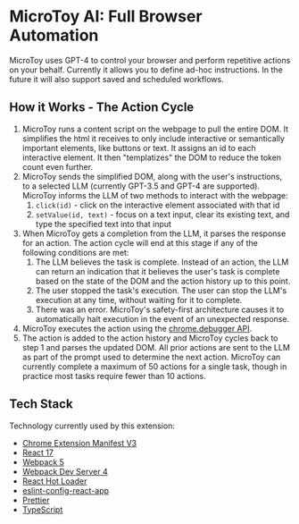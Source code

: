 # MicroToy AI: Full Browser Automation

MicroToy uses GPT-4 to control your browser and perform repetitive actions on your behalf. Currently it allows you to define ad-hoc instructions. In the future it will also support saved and scheduled workflows.

## How it Works - The Action Cycle

1. MicroToy runs a content script on the webpage to pull the entire DOM. It simplifies the html it receives to only include interactive or semantically important elements, like buttons or text. It assigns an id to each interactive element. It then "templatizes" the DOM to reduce the token count even further.
2. MicroToy sends the simplified DOM, along with the user's instructions, to a selected LLM (currently GPT-3.5 and GPT-4 are supported). MicroToy informs the LLM of two methods to interact with the webpage:
   1. `click(id)` - click on the interactive element associated with that id
   2. `setValue(id, text)` - focus on a text input, clear its existing text, and type the specified text into that input
3. When MicroToy gets a completion from the LLM, it parses the response for an action. The action cycle will end at this stage if any of the following conditions are met:
   1. The LLM believes the task is complete. Instead of an action, the LLM can return an indication that it believes the user's task is complete based on the state of the DOM and the action history up to this point.
   2. The user stopped the task's execution. The user can stop the LLM's execution at any time, without waiting for it to complete.
   3. There was an error. MicroToy's safety-first architecture causes it to automatically halt execution in the event of an unexpected response.
4. MicroToy executes the action using the [chrome.debugger API](https://developer.chrome.com/docs/extensions/reference/debugger/).
5. The action is added to the action history and MicroToy cycles back to step 1 and parses the updated DOM. All prior actions are sent to the LLM as part of the prompt used to determine the next action. MicroToy can currently complete a maximum of 50 actions for a single task, though in practice most tasks require fewer than 10 actions.

## Tech Stack

Technology currently used by this extension:

- [Chrome Extension Manifest V3](https://developer.chrome.com/docs/extensions/mv3/intro/mv3-overview/)
- [React 17](https://reactjs.org)
- [Webpack 5](https://webpack.js.org/)
- [Webpack Dev Server 4](https://webpack.js.org/configuration/dev-server/)
- [React Hot Loader](https://github.com/gaearon/react-hot-loader)
- [eslint-config-react-app](https://www.npmjs.com/package/eslint-config-react-app)
- [Prettier](https://prettier.io/)
- [TypeScript](https://www.typescriptlang.org/)
